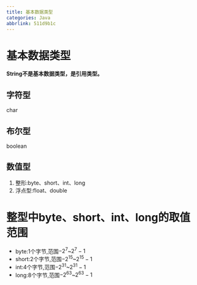 ```yaml
---
title: 基本数据类型
categories: Java
abbrlink: 511d9b1c
---
```


# 基本数据类型

**String不是基本数据类型，是引用类型。**

## 字符型
char
## 布尔型
boolean
## 数值型
1. 整形:byte、short、int、long
2. 浮点型:float、double

# 整型中byte、short、int、long的取值范围
- byte:1个字节,范围$-2^7$~$2^7-1$
- short:2个字节,范围$-2^{15}$~$2^{15}-1$
- int:4个字节,范围$-2^{31}$~$2^{31}-1$
- long:8个字节,范围$-2^{63}$~$2^{63}-1$

